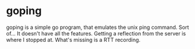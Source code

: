 # goping

goping is a simple go program, that emulates the unix ping command. 
Sort of... It doesn't have all the features. Getting a reflection from the server is where I stopped at.
What's missing is a RTT recording.
